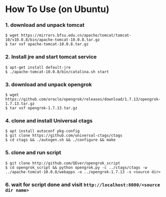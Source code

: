 # How To Use (on Ubuntu)


### 1. download and unpack tomcat

```
$ wget https://mirrors.bfsu.edu.cn/apache/tomcat/tomcat-10/v10.0.8/bin/apache-tomcat-10.0.8.tar.gz
$ tar vxf apache-tomcat-10.0.8.tar.gz
```

### 2. Install jre and start tomcat service

```
$ apt-get install default-jre
$ ./apache-tomcat-10.0.8/bin/catalina.sh start
```

### 3. download and unpack opengrok

```
$ wget https://github.com/oracle/opengrok/releases/download/1.7.13/opengrok-1.7.13.tar.gz
$ tar vxf opengrok-1.7.13.tar.gz
```

### 4. clone and install Universal ctags

```
$ apt install autoconf pkg-config
$ git clone https://github.com/universal-ctags/ctags
$ cd ctags && ./autogen.sh && ./configure && make
```

### 5. clone and run script

```
$ git clone http://github.com/QEver/opengrok_script
$ cd opengrok_script && python opengrok.py -c ../ctags/ctags -w ../apache-tomcat-10.0.8/webapps -o ../opengrok-1.7.13 -s <source dir>
```

### 6. wait for script done and visit `http://localhost:8080/<source dir name>`
